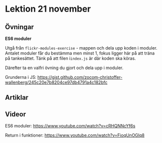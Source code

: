 # Lektion 21 november

## Övningar

**ES6 moduler**

Utgå från `flickr-modules-exercise` - mappen och dela upp koden i moduler. Antalet moduler får du bestämma men minst 1, fokus ligger här på att träna på tankesättet. Tänk på att filen i`index.js` är där koden ska köras.

Därefter ta en valfri övning du gjort och dela upp i moduler.

Grunderna i JS: https://gist.github.com/zocom-christoffer-wallenberg/245c20e7b8204ce97db4791a4c182bfc

## Artiklar

## Videor

ES6 moduler: https://www.youtube.com/watch?v=cRHQNNcYf6s

Return i funktioner: https://www.youtube.com/watch?v=FioqUnOGlq8
